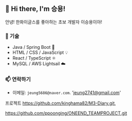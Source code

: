 ## 👋 Hi there, I'm 승용!  
안녕! 한화이글스를 좋아하는 초보 개발자 이승용이야! 

### 🌱 기술 
- Java / Spring Boot 🌿  
- HTML / CSS / JavaScript 💡  
- React / TypeScript ⚛️  
- MySQL / AWS Lightsail ☁️  
### 📫 연락하기
- 이메일: `jeung5686@naver.com`. 'jeung2741@gmail.com'  

프로젝트
https://github.com/kinghama82/M3-Diary.git,

https://github.com/ppoonging/ONEEND_TEAMPROJECT.git
